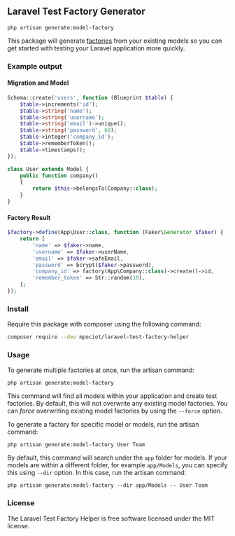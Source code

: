 ## Laravel Test Factory Generator

`php artisan generate:model-factory`

This package will generate [factories](https://laravel.com/docs/master/database-testing#writing-factories) from your existing models so you can get started with testing your Laravel application more quickly.

### Example output

#### Migration and Model
```php
Schema::create('users', function (Blueprint $table) {
    $table->increments('id');
    $table->string('name');
    $table->string('username');
    $table->string('email')->unique();
    $table->string('password', 60);
    $table->integer('company_id');
    $table->rememberToken();
    $table->timestamps();
});

class User extends Model {
    public function company()
    {
        return $this->belongsTo(Company::class);
    }
}
```

#### Factory Result

```php
$factory->define(App\User::class, function (Faker\Generator $faker) {
    return [
        'name' => $faker->name,
        'username' => $faker->userName,
        'email' => $faker->safeEmail,
        'password' => bcrypt($faker->password),
        'company_id' => factory(App\Company::class)->create()->id,
        'remember_token' => Str::random(10),
    ];
});
```


### Install

Require this package with composer using the following command:

```bash
composer require --dev mpociot/laravel-test-factory-helper
```

### Usage

To generate multiple factories at once, run the artisan command:

`php artisan generate:model-factory`

This command will find all models within your application and create test factories. By default, this will not overwrite any existing model factories. You can _force_ overwriting existing model factories by using the `--force` option.

To generate a factory for specific model or models, run the artisan command:

`php artisan generate:model-factory User Team`

By default, this command will search under the `app` folder for models. If your models are within a different folder, for example `app/Models`, you can specify this using `--dir` option. In this case, run the artisan command:

`php artisan generate:model-factory --dir app/Models -- User Team`

### License

The Laravel Test Factory Helper is free software licensed under the MIT license.
